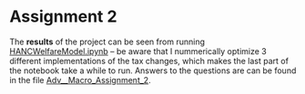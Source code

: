 # Assignment 2

The **results** of the project can be seen from running [HANCWelfareModel.ipynb](HANCWelfareModel.ipynb) – be aware that I nummerically optimize 3 different implementations of the tax changes, which makes the last part of the notebook take a while to run.
Answers to the questions are can be found in the file [Adv__Macro_Assignment_2](Adv__Macro_Assignment_2.pdf).